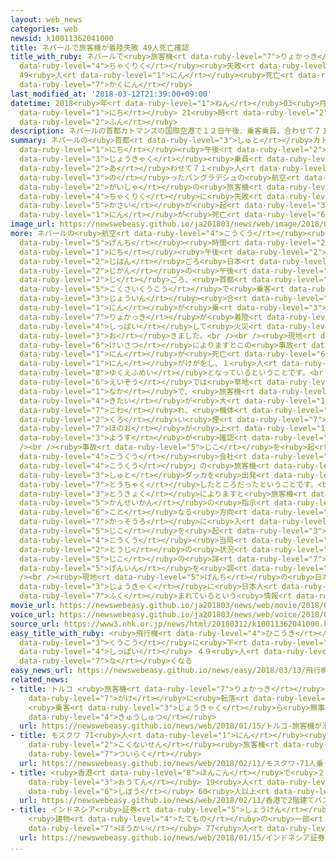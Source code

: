 ```yaml
---
layout: web_news
categories: web
newsid: k10011362041000
title: ネパールで旅客機が着陸失敗 49人死亡確認
title_with_ruby: ネパールで<ruby>旅客機<rt data-ruby-level="7">りょかっき</rt></ruby>が<ruby>着陸<rt
  data-ruby-level="4">ちゃくりく</rt></ruby><ruby>失敗<rt data-ruby-level="4">しっぱい</rt></ruby>
  49<ruby>人<rt data-ruby-level="1">にん</rt></ruby><ruby>死亡<rt data-ruby-level="6">しぼう</rt></ruby><ruby>確認<rt
  data-ruby-level="7">かくにん</rt></ruby>
last_modified_at: '2018-03-12T21:39:00+09:00'
datetime: 2018<ruby>年<rt data-ruby-level="1">ねん</rt></ruby>03<ruby>月<rt data-ruby-level="1">がつ</rt></ruby>12<ruby>日<rt
  data-ruby-level="1">にち</rt></ruby> 21<ruby>時<rt data-ruby-level="2">じ</rt></ruby>39<ruby>分<rt
  data-ruby-level="2">ふん</rt></ruby>
description: ネパールの首都カトマンズの国際空港で１２日午後、乗客乗員、合わせて７１人が乗ったバングラデシュの航空会社の旅客機が着陸に失敗して火災が起き、４９人が死亡しました。
summary: ネパールの<ruby>首都<rt data-ruby-level="3">しゅと</rt></ruby>カトマンズの<ruby>国際空港<rt data-ruby-level="5">こくさいくうこう</rt></ruby>で１２<ruby>日<rt
  data-ruby-level="1">にち</rt></ruby><ruby>午後<rt data-ruby-level="2">ごご</rt></ruby>、<ruby>乗客<rt
  data-ruby-level="3">じょうきゃく</rt></ruby><ruby>乗員<rt data-ruby-level="3">じょういん</rt></ruby>、<ruby>合<rt
  data-ruby-level="2">あ</rt></ruby>わせて７１<ruby>人<rt data-ruby-level="1">にん</rt></ruby>が<ruby>乗<rt
  data-ruby-level="3">の</rt></ruby>ったバングラデシュの<ruby>航空<rt data-ruby-level="4">こうくう</rt></ruby><ruby>会社<rt
  data-ruby-level="2">がいしゃ</rt></ruby>の<ruby>旅客機<rt data-ruby-level="7">りょかっき</rt></ruby>が<ruby>着陸<rt
  data-ruby-level="4">ちゃくりく</rt></ruby>に<ruby>失敗<rt data-ruby-level="4">しっぱい</rt></ruby>して<ruby>火災<rt
  data-ruby-level="5">かさい</rt></ruby>が<ruby>起<rt data-ruby-level="3">お</rt></ruby>き、４９<ruby>人<rt
  data-ruby-level="1">にん</rt></ruby>が<ruby>死亡<rt data-ruby-level="6">しぼう</rt></ruby>しました。
image_url: https://newswebeasy.github.io/ja201803/news/web/image/2018/03/12/K10011362041_1803130420_1803130422_01_03.jpg
more: ネパールの<ruby>航空<rt data-ruby-level="4">こうくう</rt></ruby><ruby>当局<rt data-ruby-level="3">とうきょく</rt></ruby>によりますと、<ruby>現地<rt
  data-ruby-level="5">げんち</rt></ruby><ruby>時間<rt data-ruby-level="2">じかん</rt></ruby>の１２<ruby>日<rt
  data-ruby-level="1">にち</rt></ruby><ruby>午後<rt data-ruby-level="2">ごご</rt></ruby>２<ruby>時半<rt
  data-ruby-level="2">じはん</rt></ruby>ごろ<ruby>日本<rt data-ruby-level="1">にっぽん</rt></ruby><ruby>時間<rt
  data-ruby-level="2">じかん</rt></ruby>の<ruby>午後<rt data-ruby-level="2">ごご</rt></ruby>６<ruby>時<rt
  data-ruby-level="2">じ</rt></ruby>ごろ、<ruby>首都<rt data-ruby-level="3">しゅと</rt></ruby>カトマンズにある<ruby>国際空港<rt
  data-ruby-level="5">こくさいくうこう</rt></ruby>で<ruby>乗客<rt data-ruby-level="3">じょうきゃく</rt></ruby><ruby>乗員<rt
  data-ruby-level="3">じょういん</rt></ruby><ruby>合<rt data-ruby-level="2">あ</rt></ruby>わせて７１<ruby>人<rt
  data-ruby-level="1">にん</rt></ruby>が<ruby>乗<rt data-ruby-level="3">の</rt></ruby>った<ruby>旅客機<rt
  data-ruby-level="7">りょかっき</rt></ruby>が<ruby>着陸<rt data-ruby-level="4">ちゃくりく</rt></ruby>に<ruby>失敗<rt
  data-ruby-level="4">しっぱい</rt></ruby>して<ruby>火災<rt data-ruby-level="5">かさい</rt></ruby>が<ruby>起<rt
  data-ruby-level="3">お</rt></ruby>きました。<br /><br /><ruby>現地<rt data-ruby-level="5">げんち</rt></ruby>の<ruby>警察<rt
  data-ruby-level="6">けいさつ</rt></ruby>によりますとこの<ruby>事故<rt data-ruby-level="5">じこ</rt></ruby>で４９<ruby>人<rt
  data-ruby-level="1">にん</rt></ruby>が<ruby>死亡<rt data-ruby-level="6">しぼう</rt></ruby>、２１<ruby>人<rt
  data-ruby-level="1">にん</rt></ruby>がけがをし、１<ruby>人<rt data-ruby-level="1">にん</rt></ruby>が<ruby>行方不明<rt
  data-ruby-level="8">ゆくえふめい</rt></ruby>となっているということです。<br /><br /><ruby>地元<rt data-ruby-level="2">じもと</rt></ruby>のメディアの<ruby>映像<rt
  data-ruby-level="6">えいぞう</rt></ruby>では<ruby>草地<rt data-ruby-level="2">くさち</rt></ruby>の<ruby>中<rt
  data-ruby-level="1">なか</rt></ruby>で、<ruby>旅客機<rt data-ruby-level="7">りょかっき</rt></ruby>の<ruby>機体<rt
  data-ruby-level="4">きたい</rt></ruby>が<ruby>大<rt data-ruby-level="1">おお</rt></ruby>きく<ruby>壊<rt
  data-ruby-level="7">こわ</rt></ruby>れ、<ruby>機体<rt data-ruby-level="4">きたい</rt></ruby>から<ruby>黒<rt
  data-ruby-level="2">くろ</rt></ruby>い<ruby>煙<rt data-ruby-level="7">けむり</rt></ruby>と<ruby>炎<rt
  data-ruby-level="7">ほのお</rt></ruby>が<ruby>上<rt data-ruby-level="1">あ</rt></ruby>がっている<ruby>様子<rt
  data-ruby-level="3">ようす</rt></ruby>が<ruby>確認<rt data-ruby-level="7">かくにん</rt></ruby>できます。<br
  /><br /><ruby>事故<rt data-ruby-level="5">じこ</rt></ruby>を<ruby>起<rt data-ruby-level="3">お</rt></ruby>こしたのはバングラデシュの<ruby>航空<rt
  data-ruby-level="4">こうくう</rt></ruby><ruby>会社<rt data-ruby-level="2">がいしゃ</rt></ruby>「ＵＳバングラ<ruby>航空<rt
  data-ruby-level="4">こうくう</rt></ruby>」の<ruby>旅客機<rt data-ruby-level="7">りょかっき</rt></ruby>で、バングラデシュの<ruby>首都<rt
  data-ruby-level="3">しゅと</rt></ruby>ダッカを<ruby>出発<rt data-ruby-level="3">しゅっぱつ</rt></ruby>してカトマンズに<ruby>到着<rt
  data-ruby-level="7">とうちゃく</rt></ruby>したところだったということです。<br /><br /><ruby>航空<rt data-ruby-level="4">こうくう</rt></ruby><ruby>当局<rt
  data-ruby-level="3">とうきょく</rt></ruby>によりますと<ruby>旅客機<rt data-ruby-level="7">りょかっき</rt></ruby>は<ruby>管制官<rt
  data-ruby-level="5">かんせいかん</rt></ruby>の<ruby>指示<rt data-ruby-level="5">しじ</rt></ruby>とは<ruby>異<rt
  data-ruby-level="6">こと</rt></ruby>なる<ruby>方向<rt data-ruby-level="3">ほうこう</rt></ruby>から<ruby>滑走路<rt
  data-ruby-level="7">かっそうろ</rt></ruby>に<ruby>入<rt data-ruby-level="1">はい</rt></ruby>り、<ruby>事故<rt
  data-ruby-level="5">じこ</rt></ruby>を<ruby>起<rt data-ruby-level="3">お</rt></ruby>こしたということで、<ruby>航空<rt
  data-ruby-level="4">こうくう</rt></ruby><ruby>当局<rt data-ruby-level="3">とうきょく</rt></ruby>が<ruby>当時<rt
  data-ruby-level="2">とうじ</rt></ruby>の<ruby>状況<rt data-ruby-level="7">じょうきょう</rt></ruby>や<ruby>事故<rt
  data-ruby-level="5">じこ</rt></ruby>の<ruby>詳<rt data-ruby-level="7">くわ</rt></ruby>しい<ruby>原因<rt
  data-ruby-level="5">げんいん</rt></ruby>を<ruby>調<rt data-ruby-level="3">しら</rt></ruby>べています。<br
  /><br /><ruby>現地<rt data-ruby-level="5">げんち</rt></ruby>の<ruby>日本大使館<rt data-ruby-level="3">にほんたいしかん</rt></ruby>によりますと、これまでのところ<ruby>乗客<rt
  data-ruby-level="3">じょうきゃく</rt></ruby>に<ruby>日本人<rt data-ruby-level="1">にほんじん</rt></ruby>が<ruby>含<rt
  data-ruby-level="7">ふく</rt></ruby>まれているという<ruby>情報<rt data-ruby-level="5">じょうほう</rt></ruby>はないということです。
movie_url: https://newswebeasy.github.io/ja201803/news/web/movie/2018/03/12/k10011362041_201803130420_201803130421.mp4
voice_url: https://newswebeasy.github.io/ja201803/news/web/voice/2018/03/12/k10011362041_201803130420_201803130421.mp3
source_url: https://www3.nhk.or.jp/news/html/20180312/k10011362041000.html
easy_title_with_ruby: <ruby>飛行機<rt data-ruby-level="4">ひこうき</rt></ruby>がネパールの<ruby>空港<rt
  data-ruby-level="3">くうこう</rt></ruby>に<ruby>下<rt data-ruby-level="1">お</rt></ruby>りるとき<ruby>失敗<rt
  data-ruby-level="4">しっぱい</rt></ruby> ４９<ruby>人<rt data-ruby-level="1">にん</rt></ruby><ruby>亡<rt
  data-ruby-level="7">な</rt></ruby>くなる
easy_news_url: https://newswebeasy.github.io/news/easy/2018/03/13/飛行機がネパールの空港に下りるとき失敗-49人亡くなる
related_news:
- title: トルコ <ruby>旅客機<rt data-ruby-level="7">りょかっき</rt></ruby>が<ruby>滑走路<rt data-ruby-level="7">かっそうろ</rt></ruby>から<ruby>崖<rt
    data-ruby-level="7">がけ</rt></ruby>に<ruby>転落<rt data-ruby-level="3">てんらく</rt></ruby>
    <ruby>乗客<rt data-ruby-level="3">じょうきゃく</rt></ruby>ら<ruby>無事<rt data-ruby-level="4">ぶじ</rt></ruby><ruby>救出<rt
    data-ruby-level="4">きゅうしゅつ</rt></ruby>
  url: https://newswebeasy.github.io/news/web/2018/01/15/トルコ-旅客機が滑走路から崖に転落-乗客ら無事救出
- title: モスクワ 71<ruby>人<rt data-ruby-level="1">にん</rt></ruby><ruby>乗<rt data-ruby-level="3">の</rt></ruby>った<ruby>国内線<rt
    data-ruby-level="2">こくないせん</rt></ruby><ruby>旅客機<rt data-ruby-level="7">りょかっき</rt></ruby><ruby>墜落<rt
    data-ruby-level="7">ついらく</rt></ruby>
  url: https://newswebeasy.github.io/news/web/2018/02/11/モスクワ-71人乗った国内線旅客機墜落
- title: <ruby>香港<rt data-ruby-level="8">ほんこん</rt></ruby>で<ruby>２階建<rt data-ruby-level="4">にかいだ</rt></ruby>てバス<ruby>横転<rt
    data-ruby-level="3">おうてん</rt></ruby> 19<ruby>人<rt data-ruby-level="1">にん</rt></ruby><ruby>死亡<rt
    data-ruby-level="6">しぼう</rt></ruby> 60<ruby>人以上<rt data-ruby-level="4">にんいじょう</rt></ruby>けが
  url: https://newswebeasy.github.io/news/web/2018/02/11/香港で2階建てバス横転-19人死亡-60人以上けが
- title: インドネシア<ruby>証券<rt data-ruby-level="5">しょうけん</rt></ruby><ruby>取引所<rt data-ruby-level="3">とりひきじょ</rt></ruby>
    <ruby>建物<rt data-ruby-level="4">たてもの</rt></ruby>の<ruby>一部<rt data-ruby-level="3">いちぶ</rt></ruby><ruby>崩壊<rt
    data-ruby-level="7">ほうかい</rt></ruby> 77<ruby>人<rt data-ruby-level="1">にん</rt></ruby>けが
  url: https://newswebeasy.github.io/news/web/2018/01/15/インドネシア証券取引所-建物の一部崩壊-77人けが
...
```

